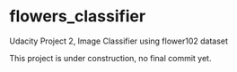 # flowers_classifier
Udacity Project 2, Image Classifier using flower102 dataset

This project is under construction, no final commit yet.
